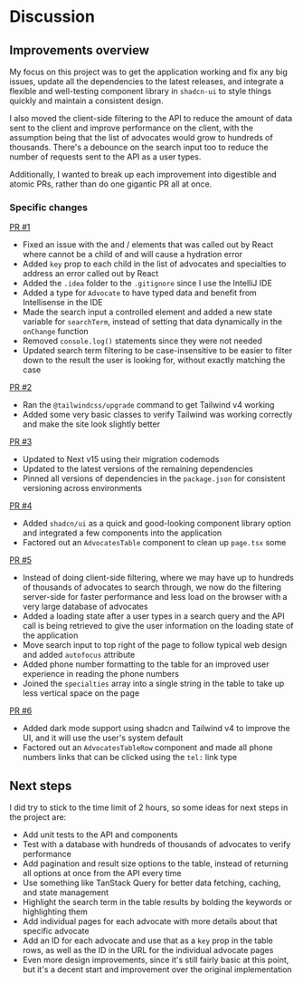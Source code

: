 # Discussion

## Improvements overview
My focus on this project was to get the application working and fix any big issues, update all the dependencies to the latest releases, and integrate a flexible and well-testing component library in `shadcn-ui` to style things quickly and maintain a consistent design.

I also moved the client-side filtering to the API to reduce the amount of data sent to the client and improve performance on the client, with the assumption being that the list of advocates would grow to hundreds of thousands. There's a debounce on the search input too to reduce the number of requests sent to the API as a user types.

Additionally, I wanted to break up each improvement into digestible and atomic PRs, rather than do one gigantic PR all at once.

### Specific changes

[PR #1](https://github.com/jdk2pq/solace-candidate-assignment/pull/1)
- Fixed an issue with the <thead> and <tr>/<th> elements that was called out by React where <th> cannot be a child of <thead> and will cause a hydration error
- Added `key` prop to each child in the list of advocates and specialties to address an error called out by React
- Added the `.idea` folder to the `.gitignore` since I use the IntelliJ IDE
- Added a type for `Advocate` to have typed data and benefit from Intellisense in the IDE
- Made the search input a controlled element and added a new state variable for `searchTerm`, instead of setting that data dynamically in the `onChange` function
- Removed `console.log()` statements since they were not needed
- Updated search term filtering to be case-insensitive to be easier to filter down to the result the user is looking for, without exactly matching the case

[PR #2](https://github.com/jdk2pq/solace-candidate-assignment/pull/2)
- Ran the `@tailwindcss/upgrade` command to get Tailwind v4 working
- Added some very basic classes to verify Tailwind was working correctly and make the site look slightly better

[PR #3](https://github.com/jdk2pq/solace-candidate-assignment/pull/3)
- Updated to Next v15 using their migration codemods
- Updated to the latest versions of the remaining dependencies
- Pinned all versions of dependencies in the `package.json` for consistent versioning across environments

[PR #4](https://github.com/jdk2pq/solace-candidate-assignment/pull/4)
- Added `shadcn/ui` as a quick and good-looking component library option and integrated a few components into the application
- Factored out an `AdvocatesTable` component to clean up `page.tsx` some

[PR #5](https://github.com/jdk2pq/solace-candidate-assignment/pull/5)
- Instead of doing client-side filtering, where we may have up to hundreds of thousands of advocates to search through, we now do the filtering server-side for faster performance and less load on the browser with a very large database of advocates
- Added a loading state after a user types in a search query and the API call is being retrieved to give the user information on the loading state of the application
- Move search input to top right of the page to follow typical web design and added `autofocus` attribute
- Added phone number formatting to the table for an improved user experience in reading the phone numbers
- Joined the `specialties` array into a single string in the table to take up less vertical space on the page


[PR #6](https://github.com/jdk2pq/solace-candidate-assignment/pull/6)
- Added dark mode support using shadcn and Tailwind v4 to improve the UI, and it will use the user's system default
- Factored out an `AdvocatesTableRow` component and made all phone numbers links that can be clicked using the `tel:` link type

## Next steps

I did try to stick to the time limit of 2 hours, so some ideas for next steps in the project are:

- Add unit tests to the API and components
- Test with a database with hundreds of thousands of advocates to verify performance
- Add pagination and result size options to the table, instead of returning all options at once from the API every time
- Use something like TanStack Query for better data fetching, caching, and state management
- Highlight the search term in the table results by bolding the keywords or highlighting them
- Add individual pages for each advocate with more details about that specific advocate
- Add an ID for each advocate and use that as a `key` prop in the table rows, as well as the ID in the URL for the individual advocate pages
- Even more design improvements, since it's still fairly basic at this point, but it's a decent start and improvement over the original implementation